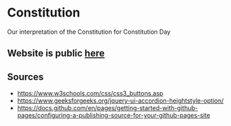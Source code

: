 # Constitution

Our interpretation of the Constitution for Constitution Day

## Website is public [here](https://teambaconwebsys.github.io/lab-2/)

## Sources

* <https://www.w3schools.com/css/css3_buttons.asp>
* <https://www.geeksforgeeks.org/jquery-ui-accordion-heightstyle-option/>
* <https://docs.github.com/en/pages/getting-started-with-github-pages/configuring-a-publishing-source-for-your-github-pages-site>

